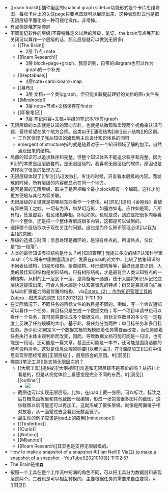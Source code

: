 - [[roam toolkit]]插件里面的spatical graph sidebar功能形式是个卡片思维导图，每张卡片上的关联page只要点击就可以展现出来，这种表现形式也是把无限层级平面化的一种可视化操作。非常棒。
- 有点像是俄罗斯套娃
- 不同笔记软件的层级(不算特殊定义以后的层级，笔记，the brain节点展开和关闭可以算作一个层级的话，那么层级就可以做到无限多)
    - [[The Brain]]
        - 2层 节点+note
    - [[Roam Research]]
        - 3层 block+page+graph，我意识到，自带的diagram也可以作为graph的一个补充
    - [[Heptabase]]
        - 4层note+card+board+map
    - [[幕布]]
        - 3层 文档+一个类似graph，但只能关联提前建好的文档的图+文件夹
    - [[Mindnode]]
        - 3层 note+节点+文档保存在finder
    - [[印象笔记]]
        - 3层 笔记内容+文档+平级的笔记本/标签/graph
- 无限层级的本质就是认知的双向奔赴。也就是从微观和宏观两个视角来认识问题，最终希望在某个地方会师。这类似于[[涌现结构]]和[[设计结构]]的区别。
    - 工作区体现了我从知识的涌现到主动设计知识体系的回归
    - emergent of structure指的就是随着对于一个知识领域了解的加深，自然涌现出来的结构。
- 局部的知识可以追求秩序和完整，但整个知识体系不能追求秩序和完整。因为知识的本质是层层嵌套的，是无限层级的。我喜欢无限层级的软件，原因也是这模拟了信息的呈现方式。
- 无限层级体现了[[专注]]与[[发散]]。专注的时候，只查看本层级的内容。而发散的时候，所有层级的内容都显示在同一个地方。
- 是否是真的无限层级，取决于是否把每个最小block都有一个编码，这样才能更方便地与其他内容关联。
- 无限层级的关键就是把哪些东西看作一个整体。#[[洞见]]这和《金刚经》看破有异曲同工之妙。一切有为法，如梦幻泡影，如露亦如电，应作如是观。凡所有相，皆是虚妄。若见诸相非相，即见如来。也就是说，到底是把很多内容看作一个整体，还是把一个整体拆解成很多内容，这都是可以做到的。
- 选择哪个层级取决于现在关注的问题。这也是为什么知识管理必须[[以我为主]]的原因。
- 层级的选择与时间：信息处理是循环的，是没有终点的。所谓终点，仅仅是“告一段落”。
- 人类的最佳知识表征结构是什么？#[[知识管理]]
我提过多次的MIT认知科学家Josh（今年将来中国做邀请演讲）发表在pnas的论文中，比较了抽象知识的不同表征结构，如星形结构、聚类结构、环形结构等等，最终还是意识到，人类的最佳知识结构是树形结构。只有树形结构，才是最符合人类认知特点的一种结构，从树的上一层到下一层，是具备唯一通道，便于大脑将知识从记忆底层快速提取出来，符合人类大脑是个认知吝啬鬼的特点；树又是兼具横向扩展与纵向扩展能力的最优雅的结构。
via[Zotero（2）：作为知识管理工具的Zotero - 阳志平的网志](https://www.yangzhiping.com/tech/zotero2.html)
[[20201212]] 下午1:30
- 在实际情况下，不同任务的目标文件的数目是不同的。例如，写一个会议通知可以看作一个任务，其目标只是生成一个数据文档；写一个项目申请书也可以看作一个任务，其可能需要生成多个数据文档。目标文件数目的多少在一定程度上反映了任务规模的大小，基于此，将任务分为两种：单目标任务和多目标任务。@评论:如何定义一个数据文档的规模随着任务需要而改变，而任务随着任务执行主体主观判断而改变，因而，导致数据文档可能可能是一句话，也可能是一段话，还可能是一篇文章，甚至还可能是一本书，还可能是围绕话题的参考资料清单。这就是信息处理原则要[[以我为主]]，在[[深度加工]]过程中信息呈现界面经常要[[无限层级]] ，层层嵌套的原因。#[[洞见]]
- 哪些[[笔记工具]]是支持无限层次的？
    - [[大纲工具]]提供的[[大纲视图]]难道和无限层级不是等价的吗？从拓扑上看是的，但是从视觉体验上看感觉是完全不同的东西。#[[洞见]][[outliner]]
        - ![](https://firebasestorage.googleapis.com/v0/b/firescript-577a2.appspot.com/o/imgs%2Fapp%2Fxinyiheng%2FCU2kznpIWH.png?alt=media&token=33d922d0-7ee7-477a-a618-b8ed9feaf2e3)
    - 截图也可以实现无限层级。比如，在ipad上截一张图，可以标注，标注之后在概念画板里和其他截图一起编辑，形成一张包含很多图片的截图，这张截图以后可能还可以再加工，这就形成了很多层级。就像是两面镜子相对放着，从一面望过去会看到无数面镜子。
    - 最生动的例子应该是ipad上的应用[[mindscope]]
    - [[Tinderbox]]
    - [[Curio]]
    - [[Notion]]
    - [[Milanote]]
    - [[Roam Research]]其实也是支持无限层级的。
- How to make a snapshot of a snapshot #[[Iian Neill]]
Via[(2) to make a snapshot of a snapshot - YouTube](https://www.youtube.com/watch?v=PTnJY0UdMuE)[[20210103]] 下午2:57
- The Brain链接[☎️](brain://api.thebrain.com/g7PXu0IyM0ucARb24SvxiA/m77_JBXhVkOQLRnz9wYXQg/%E7%9F%A5%E8%AF%86%E7%AE%A1%E7%90%86%E7%9A%84%E5%8E%9F%E5%88%99)
- 按照一个工具在整个工作流中扮演的角色不同，可以把工具分为数据层和表现层这两个。二者也是可以相互转换的，主要根据任务的需要来自由变换。#[[洞见]]
